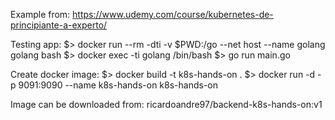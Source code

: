 Example from: https://www.udemy.com/course/kubernetes-de-principiante-a-experto/

Testing app:
$> docker run --rm -dti -v $PWD:/go --net host --name golang golang bash
$> docker exec -ti golang /bin/bash
$> go run main.go

Create docker image:
$> docker build -t k8s-hands-on .
$> docker run -d -p 9091:9090 --name k8s-hands-on k8s-hands-on

Image can be downloaded from: ricardoandre97/backend-k8s-hands-on:v1